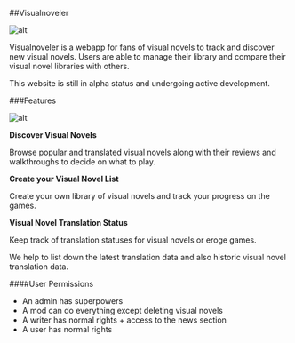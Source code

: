 ##Visualnoveler 

![alt](https://cloud.githubusercontent.com/assets/9329553/21014780/41978cdc-bd9a-11e6-8b5b-533a4304e0ba.png)

Visualnoveler is a webapp for fans of visual novels to track and discover new visual novels. Users are able to manage their library and compare their visual novel libraries with others.

This website is still in alpha status and undergoing active development.

###Features

![alt](https://cloud.githubusercontent.com/assets/9329553/21014785/44bfa782-bd9a-11e6-950c-a8bb8d8e1740.png)

**Discover Visual Novels**

Browse popular and translated visual novels along with their reviews and walkthroughs to decide on what to play.

**Create your Visual Novel List**

Create your own library of visual novels and track your progress on the games. 

**Visual Novel Translation Status**

Keep track of translation statuses for visual novels or eroge games. 

We help to list down the latest translation data and also historic visual novel translation data.




####User Permissions

- An admin has superpowers
- A mod can do everything except deleting visual novels
- A writer has normal rights + access to the news section
- A user has normal rights

